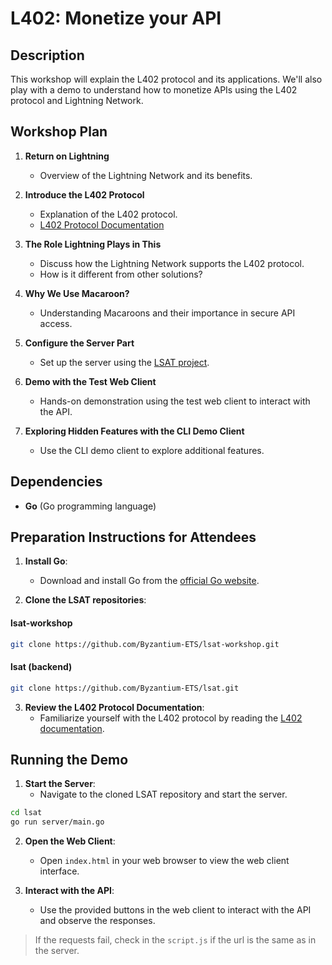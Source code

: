 # L402: Monetize your API

## Description
This workshop will explain the L402 protocol and its applications. We'll also play with a demo to understand how to monetize APIs using the L402 protocol and Lightning Network.

## Workshop Plan

1. **Return on Lightning**
   - Overview of the Lightning Network and its benefits.
   
2. **Introduce the L402 Protocol**
   - Explanation of the L402 protocol.
   - [L402 Protocol Documentation](https://docs.lightning.engineering/the-lightning-network/l402)
   
3. **The Role Lightning Plays in This**
	- Discuss how the Lightning Network supports the L402 protocol.
	- How is it different from other solutions?
   
4. **Why We Use Macaroon?**
   - Understanding Macaroons and their importance in secure API access.
   
5. **Configure the Server Part**
   - Set up the server using the [LSAT project](https://github.com/Byzantium-ETS/lsat).
   
6. **Demo with the Test Web Client**
   - Hands-on demonstration using the test web client to interact with the API.
   
7. **Exploring Hidden Features with the CLI Demo Client**
   - Use the CLI demo client to explore additional features.

## Dependencies
- **Go** (Go programming language)

## Preparation Instructions for Attendees

1. **Install Go**:
   - Download and install Go from the [official Go website](https://golang.org/dl/).

2. **Clone the LSAT repositories**:

#### lsat-workshop
 ```sh
git clone https://github.com/Byzantium-ETS/lsat-workshop.git
```
#### lsat (backend)
```sh
git clone https://github.com/Byzantium-ETS/lsat.git
```

3. **Review the L402 Protocol Documentation**:
   - Familiarize yourself with the L402 protocol by reading the [L402 documentation](https://docs.lightning.engineering/the-lightning-network/l402).

## Running the Demo

1. **Start the Server**:
	- Navigate to the cloned LSAT repository and start the server.
```sh
cd lsat
go run server/main.go
```

2. **Open the Web Client**:
	- Open `index.html` in your web browser to view the web client interface.

3. **Interact with the API**:
   - Use the provided buttons in the web client to interact with the API and observe the responses.

> If the requests fail, check in the `script.js` if the url is the same as in the server.